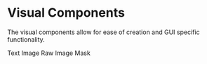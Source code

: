# Visual Components

The visual components allow for ease of creation and GUI specific functionality.

Text
Image
Raw Image
Mask